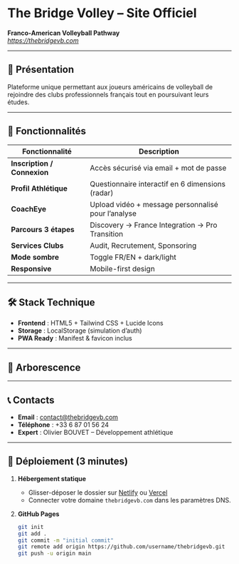 # The Bridge Volley – Site Officiel  
**Franco-American Volleyball Pathway**  
*https://thebridgevb.com*

---

## 📌 Présentation
Plateforme unique permettant aux joueurs américains de volleyball de rejoindre des clubs professionnels français tout en poursuivant leurs études.

---

## 🚀 Fonctionnalités
| Fonctionnalité | Description |
|----------------|-------------|
| **Inscription / Connexion** | Accès sécurisé via email + mot de passe |
| **Profil Athlétique** | Questionnaire interactif en 6 dimensions (radar) |
| **CoachEye** | Upload vidéo + message personnalisé pour l’analyse |
| **Parcours 3 étapes** | Discovery → France Integration → Pro Transition |
| **Services Clubs** | Audit, Recrutement, Sponsoring |
| **Mode sombre** | Toggle FR/EN + dark/light |
| **Responsive** | Mobile-first design |

---

## 🛠️ Stack Technique
- **Frontend** : HTML5 + Tailwind CSS + Lucide Icons
- **Storage** : LocalStorage (simulation d’auth)
- **PWA Ready** : Manifest & favicon inclus

---

## 📁 Arborescence

---

## 📞 Contacts
- **Email** : contact@thebridgevb.com  
- **Téléphone** : +33 6 87 01 56 24  
- **Expert** : Olivier BOUVET – Développement athlétique

---

## 🚀 Déploiement (3 minutes)
1. **Hébergement statique**  
   - Glisser-déposer le dossier sur [Netlify](https://netlify.com) ou [Vercel](https://vercel.com)  
   - Connecter votre domaine `thebridgevb.com` dans les paramètres DNS.

2. **GitHub Pages**  
   ```bash
   git init
   git add .
   git commit -m "initial commit"
   git remote add origin https://github.com/username/thebridgevb.git
   git push -u origin main
